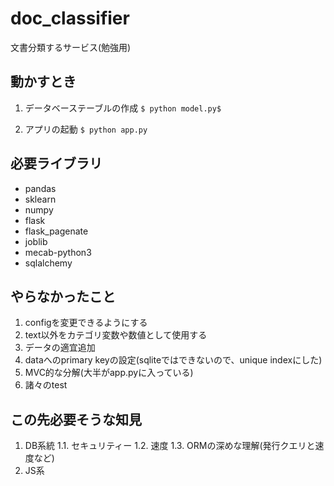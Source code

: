 # doc_classifier
文書分類するサービス(勉強用)

## 動かすとき
1. データベーステーブルの作成
`$ python model.py$`

2. アプリの起動
`$ python app.py`

## 必要ライブラリ
- pandas
- sklearn
- numpy
- flask
- flask_pagenate
- joblib
- mecab-python3
- sqlalchemy

## やらなかったこと
1. configを変更できるようにする
2. text以外をカテゴリ変数や数値として使用する
3. データの適宜追加
4. dataへのprimary keyの設定(sqliteではできないので、unique indexにした)
5. MVC的な分解(大半がapp.pyに入っている)
6. 諸々のtest

## この先必要そうな知見
1. DB系統
1.1. セキュリティー
1.2. 速度
1.3. ORMの深めな理解(発行クエリと速度など)
2. JS系

